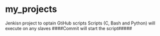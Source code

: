 # my_projects
Jenkisn project to optain GtiHub scripts
Scripts (C, Bash and Python) will execute on any slaves
####Commit will start the script#####
